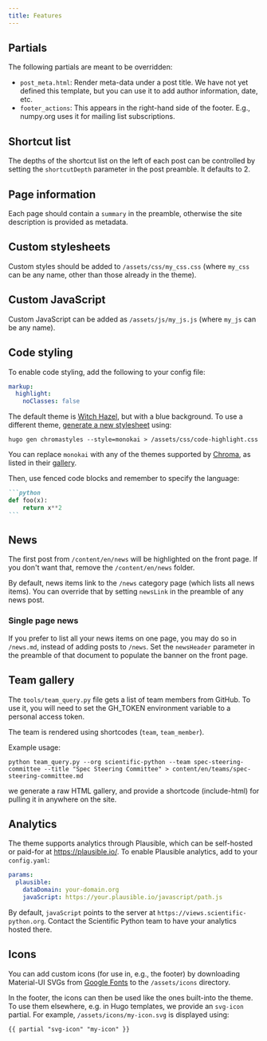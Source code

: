```yaml
---
title: Features
---
```


## Partials

The following partials are meant to be overridden:

- `post_meta.html`: Render meta-data under a post title.
  We have not yet defined this template, but you can use it to add author information, date, etc.
- `footer_actions`: This appears in the right-hand side of the footer. E.g., numpy.org uses it for mailing list subscriptions.

## Shortcut list

The depths of the shortcut list on the left of each post can be
controlled by setting the `shortcutDepth` parameter in the post
preamble. It defaults to 2.

## Page information

Each page should contain a `summary` in the preamble, otherwise the
site description is provided as metadata.

## Custom stylesheets

Custom styles should be added to `/assets/css/my_css.css` (where
`my_css` can be any name, other than those already in the theme).

## Custom JavaScript

Custom JavaScript can be added as `/assets/js/my_js.js` (where `my_js`
can be any name).

## Code styling

To enable code styling, add the following to your config file:

```yaml
markup:
  highlight:
    noClasses: false
```

The default theme is [Witch Hazel](https://github.com/theacodes/witchhazel),
but with a blue background.
To use a different theme, [generate a new
stylesheet](https://gohugo.io/content-management/syntax-highlighting/#highlight-shortcode)
using:

```
hugo gen chromastyles --style=monokai > /assets/css/code-highlight.css
```

You can replace `monokai` with any of the themes supported by
[Chroma](https://github.com/alecthomas/chroma), as listed in their
[gallery](https://xyproto.github.io/splash/docs/).

Then, use fenced code blocks and remember to specify the language:

````md
```python
def foo(x):
    return x**2
```
````

## News

The first post from `/content/en/news` will be highlighted on the
front page. If you don't want that, remove the `/content/en/news`
folder.

By default, news items link to the `/news` category page (which lists
all news items). You can override that by setting `newsLink` in the
preamble of any news post.

### Single page news

If you prefer to list all your news items on one page, you may do so
in `/news.md`, instead of adding posts to `/news`. Set the
`newsHeader` parameter in the preamble of that document to populate
the banner on the front page.

## Team gallery

The `tools/team_query.py` file gets a list of team members from GitHub. To
use it, you will need to set the GH_TOKEN environment variable
to a personal access token.

The team is rendered using shortcodes (`team`, `team_member`).

Example usage:

```
python team_query.py --org scientific-python --team spec-steering-committee --title "Spec Steering Committee" > content/en/teams/spec-steering-committee.md
```

we generate a raw HTML gallery, and provide a
shortcode (include-html) for pulling it in anywhere on the site.

## Analytics

The theme supports analytics through Plausible, which can be self-hosted or paid-for at https://plausible.io/.
To enable Plausible analytics, add to your `config.yaml`:

```yaml
params:
  plausible:
    dataDomain: your-domain.org
    javaScript: https://your.plausible.io/javascript/path.js
```

By default, `javaScript` points to the server at
`https://views.scientific-python.org`. Contact the Scientific
Python team to have your analytics hosted there.

## Icons

You can add custom icons (for use in, e.g., the footer) by downloading Material-UI SVGs from [Google Fonts](https://fonts.google.com/icons) to the `/assets/icons` directory.

In the footer, the icons can then be used like the ones built-into the theme.
To use them elsewhere, e.g. in Hugo templates, we provide an `svg-icon` partial. For example, `/assets/icons/my-icon.svg` is displayed using:

```
{{ partial "svg-icon" "my-icon" }}
```
